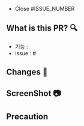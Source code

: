 - Close #ISSUE_NUMBER

## What is this PR? 🔍

- 기능 :
- issue : #

## Changes 📝

<!-- 이번 PR에서의 변경점 (- 코드 변경, 기능 추가, 버그 수정 등.)-->

## ScreenShot 📷

<!-- 개발 기능을 보여줄 수 있는 이미지, GIF -->

## Precaution

<!-- 1. 주의사항, 미처 구현하지 못한 부분, 해결되지 않은 문제가 있다면 작성해주세요.-->
<!-- ## 2. ✔️ Please check if the PR fulfills these requirements.

- [ ] It's submitted to the correct branch, not the `develop` branch unconditionally?
- [ ] If on a hotfix branch, ensure it targets `main`?
- [ ] There are no warning message when you run `yarn lint` -->
